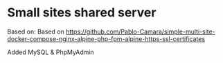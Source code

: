 #  Small sites shared server
Based on: Based on https://github.com/Pablo-Camara/simple-multi-site-docker-compose-nginx-alpine-php-fpm-alpine-https-ssl-certificates

Added MySQL & PhpMyAdmin
